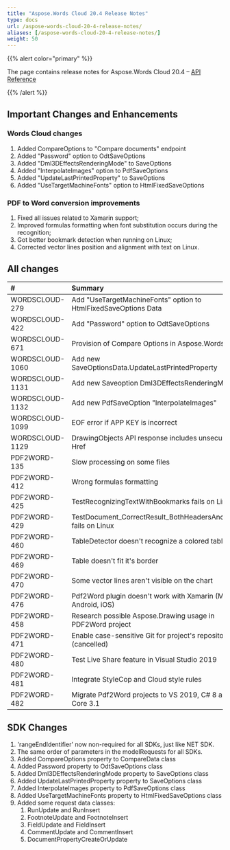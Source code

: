 ```yaml
---
title: "Aspose.Words Cloud 20.4 Release Notes"
type: docs
url: /aspose-words-cloud-20-4-release-notes/
aliases: [/aspose-words-cloud-20-4-release-notes/]
weight: 50
---
```


{{% alert color="primary" %}} 

The page contains release notes for Aspose.Words Cloud 20.4 – [API Reference](https://apireference.aspose.cloud/words/)

{{% /alert %}} 
## Important Changes and Enhancements
### Words Cloud changes
1. Added CompareOptions to "Compare documents" endpoint
1. Added "Password" option to OdtSaveOptions
1. Added "Dml3DEffectsRenderingMode" to SaveOptions
1. Added "InterpolateImages" option to PdfSaveOptions
1. Added "UpdateLastPrintedProperty" to SaveOptions
1. Added "UseTargetMachineFonts" option to HtmlFixedSaveOptions
### PDF to Word conversion improvements
1. Fixed all issues related to Xamarin support;
1. Improved formulas formatting when font substitution occurs during the recognition;
1. Got better bookmark detection when running on Linux;
1. Corrected vector lines position and alignment with text on Linux.


## All changes

|#|Summary|Category|
| :- | :- | :- |
|WORDSCLOUD-279|Add "UseTargetMachineFonts" option to HtmlFixedSaveOptions Data |Feature|
|WORDSCLOUD-422|Add "Password" option to OdtSaveOptions |Feature|
|WORDSCLOUD-671|Provision of Compare Options in Aspose.Words Cloud |Feature|
|WORDSCLOUD-1060|Add new SaveOptionsData.UpdateLastPrintedProperty |Feature|
|WORDSCLOUD-1131|Add new Saveoption Dml3DEffectsRenderingMode |Feature|
|WORDSCLOUD-1132|Add new PdfSaveOption "InterpolateImages" |Feature|
|WORDSCLOUD-1099|EOF error if APP KEY is incorrect |Bug|
|WORDSCLOUD-1129|DrawingObjects API response includes unsecured Href |Bug|
|PDF2WORD-135 |Slow processing on some files |Bug|
|PDF2WORD-412 |Wrong formulas formatting |Bug|
|PDF2WORD-425 |TestRecognizingTextWithBookmarks fails on Linux |Bug|
|PDF2WORD-429|TestDocument_CorrectResult_BothHeadersAndFooters fails on Linux|Bug|
|PDF2WORD-460|TableDetector doesn't recognize a colored table|Bug|
|PDF2WORD-469|Table doesn't fit it's border|Bug|
|PDF2WORD-470 |Some vector lines aren't visible on the chart|Bug|
|PDF2WORD-476 |Pdf2Word plugin doesn't work with Xamarin (Mac, Android, iOS) |Bug|
|PDF2WORD-458 |Research possible Aspose.Drawing usage in PDF2Word project |Task|
|PDF2WORD-471 |Enable case-sensitive Git for project's repository (cancelled) |Task|
|PDF2WORD-480 |Test Live Share feature in Visual Studio 2019 |Task|
|PDF2WORD-481|Integrate StyleCop and Cloud style rules|Task|
|PDF2WORD-482 |Migrate Pdf2Word projects to VS 2019, C# 8 and .NET Core 3.1 |Task|
## SDK Changes
1. 'rangeEndIdentifier' now non-required for all SDKs, just like NET SDK.
1. The same order of parameters in the modelRequests for all SDKs.
1. Added CompareOptions property to CompareData class
1. Added Password property to OdtSaveOptions class
1. Added Dml3DEffectsRenderingMode property to SaveOptions class
1. Added UpdateLastPrintedProperty property to SaveOptions class
1. Added InterpolateImages property to PdfSaveOptions class
1. Added UseTargetMachineFonts property to HtmlFixedSaveOptions class
1. Added some request data classes: 
   1. RunUpdate and RunInsert
   1. FootnoteUpdate and FootnoteInsert
   1. FieldUpdate and FieldInsert
   1. CommentUpdate and CommentInsert
   1. DocumentPropertyCreateOrUpdate
